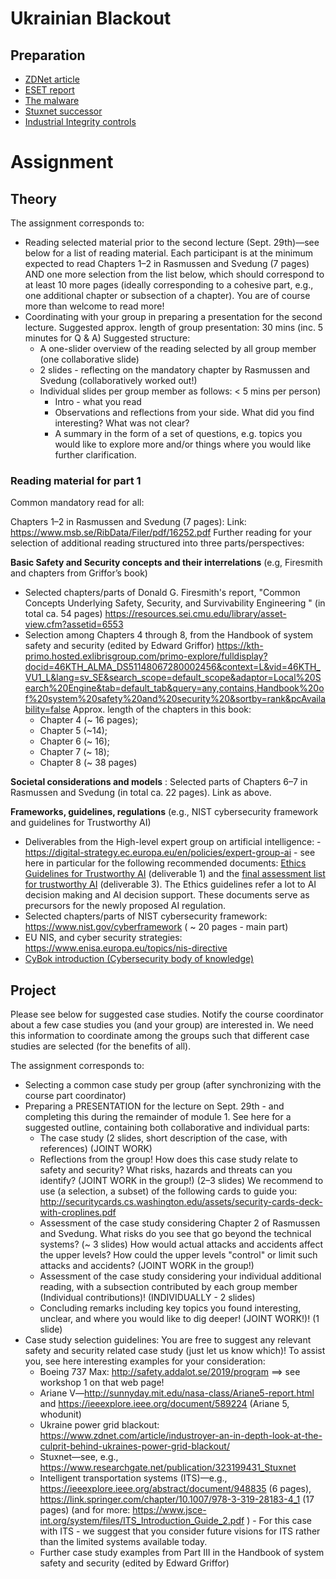 # Ukrainian Blackout
## Preparation
- [ZDNet article](https://www.zdnet.com/article/industroyer-an-in-depth-look-at-the-culprit-behind-ukraines-power-grid-blackout/)
- [ESET report](https://www.welivesecurity.com/wp-content/uploads/2017/06/Win32_Industroyer.pdf)
- [The malware](https://bestsecuritysearch.com/industroyer-malware-also-known-crash-override-stuxnets-successor/)
- [Stuxnet successor](https://www.welivesecurity.com/2017/06/19/industroyer-interview-ics-developed-decades-ago-no-security-mind/)
- [Industrial Integrity controls](https://www.welivesecurity.com/2017/06/19/industroyer-interview-ics-developed-decades-ago-no-security-mind/)

# Assignment
## Theory
The assignment corresponds to:

- Reading selected material prior to the second lecture (Sept. 29th)—see below for a list of reading material. Each participant is at the minimum expected to read Chapters 1–2 in Rasmussen and Svedung (7 pages) AND one more selection from the list below, which should correspond to at least 10 more pages (ideally corresponding to a cohesive part, e.g., one additional chapter or subsection of a chapter). You are of course more than welcome to read more!
- Coordinating with your group in preparing a presentation for the second lecture. Suggested approx. length of group presentation: 30 mins (inc. 5 minutes for Q & A)
Suggested structure:
  - A one-slider overview of the reading selected by all group member (one collaborative slide)
  - 2 slides - reflecting on the mandatory chapter by Rasmussen and Svedung (collaboratively worked out!)
  - Individual slides per group member as follows: < 5 mins per person)
    - Intro - what you read
    - Observations and reflections from your side. What did you find interesting? What was not clear?
    - A summary in the form of a set of questions, e.g. topics you would like to explore more and/or things where you would like further clarification.

### Reading material for part 1
Common mandatory read for all:

Chapters 1–2 in Rasmussen and Svedung (7 pages): Link: https://www.msb.se/RibData/Filer/pdf/16252.pdf 
Further reading for your selection of additional reading structured into three parts/perspectives:

**Basic Safety and Security concepts and their interrelations** (e.g, Firesmith and chapters from Griffor’s book)

- Selected chapters/parts of Donald G. Firesmith's report, "Common Concepts Underlying Safety, Security, and Survivability Engineering " (in total ca. 54 pages) https://resources.sei.cmu.edu/library/asset-view.cfm?assetid=6553
- Selection among Chapters 4 through 8, from the Handbook of system safety and security (edited by Edward Griffor) https://kth-primo.hosted.exlibrisgroup.com/primo-explore/fulldisplay?docid=46KTH_ALMA_DS51148067280002456&context=L&vid=46KTH_VU1_L&lang=sv_SE&search_scope=default_scope&adaptor=Local%20Search%20Engine&tab=default_tab&query=any,contains,Handbook%20of%20system%20safety%20and%20security%20&sortby=rank&pcAvailability=false
Approx. length of the chapters in this book:
  - Chapter 4 (~ 16 pages);
  - Chapter 5 (~14);
  - Chapter 6 (~ 16);
  - Chapter 7 (~ 18);
  - Chapter 8 (~ 38 pages)

**Societal considerations and models** : Selected parts of Chapters 6–7 in Rasmussen and Svedung (in total ca. 22 pages). Link as above.

**Frameworks, guidelines, regulations** (e.g., NIST cybersecurity framework and guidelines for Trustworthy AI)

- Deliverables from the High-level expert group on artificial intelligence: - https://digital-strategy.ec.europa.eu/en/policies/expert-group-ai  - see here in particular for the following recommended documents: [Ethics Guidelines for Trustworthy AI](https://canvas.kth.se/courses/30073/files/4600825/download) (deliverable 1) and the [final assessment list for trustworthy AI](https://canvas.kth.se/courses/30073/files/4600826?wrap=1) (deliverable 3). The Ethics guidelines refer a lot to AI decision making and AI decision support. These documents serve as precursors for the newly proposed AI regulation.
- Selected chapters/parts of NIST cybersecurity framework: https://www.nist.gov/cyberframework ( ~ 20 pages - main part)
- EU NIS, and cyber security strategies: https://www.enisa.europa.eu/topics/nis-directive
- [CyBok introduction (Cybersecurity body of knowledge)](https://www.cybok.org/media/downloads/Introduction_v1.1.0.pdf)

## Project
Please see below for suggested case studies. Notify the course coordinator about a few case studies you (and your group) are interested in. We need this information to coordinate among the groups such that different case studies are selected (for the benefits of all).

The assignment corresponds to:

- Selecting a common case study per group (after synchronizing with the course part coordinator)
- Preparing a PRESENTATION for the lecture on Sept. 29th - and completing this during the remainder of module 1. See here for a suggested outline, containing both collaborative and individual parts:
  - The case study (2 slides, short description of the case, with references) (JOINT WORK)
  - Reflections from the group! How does this case study relate to safety and security? What risks, hazards and threats can you identify? (JOINT WORK in the group!) (2–3 slides) We recommend to use (a selection, a subset) of the following cards to guide you: http://securitycards.cs.washington.edu/assets/security-cards-deck-with-croplines.pdf
  - Assessment of the case study considering Chapter 2 of Rasmussen and Svedung. What risks do you see that go beyond the technical systems? (~ 3 slides) How would actual attacks and accidents affect the upper levels? How could the upper levels "control" or limit such attacks and accidents? (JOINT WORK in the group!)
  - Assessment of the case study considering your individual additional reading, with a subsection contributed by each group member (Individual contributions)! (INDIVIDUALLY - 2 slides)
  - Concluding remarks including key topics you found interesting, unclear, and where you would like to dig deeper! (JOINT WORK!)! (1 slide)
- Case study selection guidelines: You are free to suggest any relevant safety and security related case study (just let us know which)! To assist you, see here interesting examples for your consideration:
  - Boeing 737 Max: http://safety.addalot.se/2019/program  ==> see workshop 1 on that web page!
  - Ariane V—http://sunnyday.mit.edu/nasa-class/Ariane5-report.html  and https://ieeexplore.ieee.org/document/589224  (Ariane 5, whodunit)
  - Ukraine power grid blackout: https://www.zdnet.com/article/industroyer-an-in-depth-look-at-the-culprit-behind-ukraines-power-grid-blackout/ 
  - Stuxnet—see, e.g., https://www.researchgate.net/publication/323199431_Stuxnet 
  - Intelligent transportation systems (ITS)—e.g., https://ieeexplore.ieee.org/abstract/document/948835  (6 pages), https://link.springer.com/chapter/10.1007/978-3-319-28183-4_1  (17 pages) (and for more: https://www.jsce-int.org/system/files/ITS_Introduction_Guide_2.pdf )  - For this case with ITS - we suggest that you consider future visions for ITS rather than the limited systems available today.
  - Further case study examples from Part III in the Handbook of system safety and security (edited by Edward Griffor)
